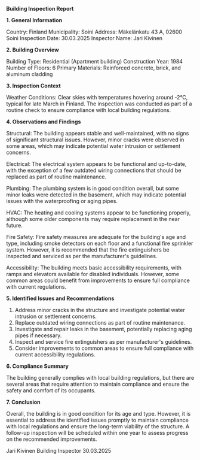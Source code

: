  **Building Inspection Report**

**1. General Information**

Country: Finland
Municipality: Soini
Address: Mäkelänkatu 43 A, 02600 Soini
Inspection Date: 30.03.2025
Inspector Name: Jari Kivinen

**2. Building Overview**

Building Type: Residential (Apartment building)
Construction Year: 1984
Number of Floors: 6
Primary Materials: Reinforced concrete, brick, and aluminum cladding

**3. Inspection Context**

Weather Conditions: Clear skies with temperatures hovering around -2°C, typical for late March in Finland. The inspection was conducted as part of a routine check to ensure compliance with local building regulations.

**4. Observations and Findings**

Structural: The building appears stable and well-maintained, with no signs of significant structural issues. However, minor cracks were observed in some areas, which may indicate potential water intrusion or settlement concerns.

Electrical: The electrical system appears to be functional and up-to-date, with the exception of a few outdated wiring connections that should be replaced as part of routine maintenance.

Plumbing: The plumbing system is in good condition overall, but some minor leaks were detected in the basement, which may indicate potential issues with the waterproofing or aging pipes.

HVAC: The heating and cooling systems appear to be functioning properly, although some older components may require replacement in the near future.

Fire Safety: Fire safety measures are adequate for the building's age and type, including smoke detectors on each floor and a functional fire sprinkler system. However, it is recommended that the fire extinguishers be inspected and serviced as per the manufacturer's guidelines.

Accessibility: The building meets basic accessibility requirements, with ramps and elevators available for disabled individuals. However, some common areas could benefit from improvements to ensure full compliance with current regulations.

**5. Identified Issues and Recommendations**

1. Address minor cracks in the structure and investigate potential water intrusion or settlement concerns.
2. Replace outdated wiring connections as part of routine maintenance.
3. Investigate and repair leaks in the basement, potentially replacing aging pipes if necessary.
4. Inspect and service fire extinguishers as per manufacturer's guidelines.
5. Consider improvements to common areas to ensure full compliance with current accessibility regulations.

**6. Compliance Summary**

The building generally complies with local building regulations, but there are several areas that require attention to maintain compliance and ensure the safety and comfort of its occupants.

**7. Conclusion**

Overall, the building is in good condition for its age and type. However, it is essential to address the identified issues promptly to maintain compliance with local regulations and ensure the long-term viability of the structure. A follow-up inspection will be scheduled within one year to assess progress on the recommended improvements.

Jari Kivinen
Building Inspector
30.03.2025